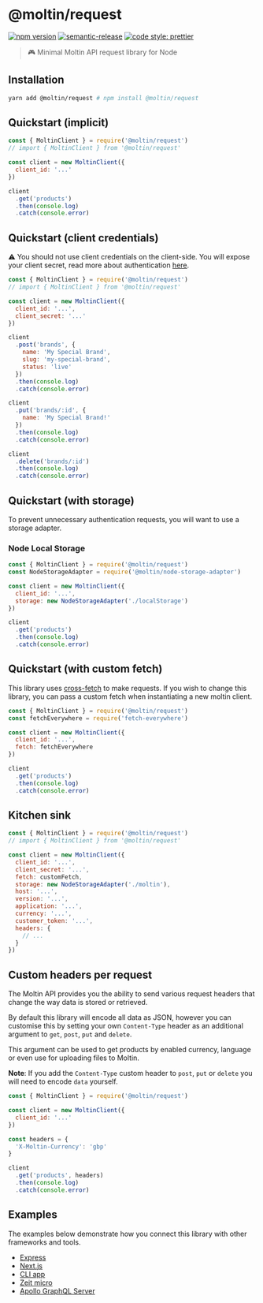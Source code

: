 # @moltin/request

[![npm version](https://img.shields.io/npm/v/@moltin/request.svg)](https://www.npmjs.com/package/@moltin/request) [![semantic-release](https://img.shields.io/badge/%20%20%F0%9F%93%A6%F0%9F%9A%80-semantic--release-e10079.svg)](https://github.com/semantic-release/semantic-release) [![code style: prettier](https://img.shields.io/badge/code_style-prettier-ff69b4.svg?style=flat-square)](https://github.com/prettier/prettier)

> 🎮 Minimal Moltin API request library for Node

## Installation

```bash
yarn add @moltin/request # npm install @moltin/request
```

## Quickstart (implicit)

```js
const { MoltinClient } = require('@moltin/request')
// import { MoltinClient } from '@moltin/request'

const client = new MoltinClient({
  client_id: '...'
})

client
  .get('products')
  .then(console.log)
  .catch(console.error)
```

## Quickstart (client credentials)

⚠️ You should not use client credentials on the client-side. You will expose your client secret, read more about authentication [here](https://docs.moltin.com/basics/authentication).

```js
const { MoltinClient } = require('@moltin/request')
// import { MoltinClient } from '@moltin/request'

const client = new MoltinClient({
  client_id: '...',
  client_secret: '...'
})

client
  .post('brands', {
    name: 'My Special Brand',
    slug: 'my-special-brand',
    status: 'live'
  })
  .then(console.log)
  .catch(console.error)

client
  .put('brands/:id', {
    name: 'My Special Brand!'
  })
  .then(console.log)
  .catch(console.error)

client
  .delete('brands/:id')
  .then(console.log)
  .catch(console.error)
```

## Quickstart (with storage)

To prevent unnecessary authentication requests, you will want to use a storage adapter.

### Node Local Storage

```js
const { MoltinClient } = require('@moltin/request')
const NodeStorageAdapter = require('@moltin/node-storage-adapter')

const client = new MoltinClient({
  client_id: '...',
  storage: new NodeStorageAdapter('./localStorage')
})

client
  .get('products')
  .then(console.log)
  .catch(console.error)
```

## Quickstart (with custom fetch)

This library uses [cross-fetch](https://github.com/lquixada/cross-fetch) to make requests. If you wish to change this library, you can pass a custom fetch when instantiating a new moltin client.

```js
const { MoltinClient } = require('@moltin/request')
const fetchEverywhere = require('fetch-everywhere')

const client = new MoltinClient({
  client_id: '...',
  fetch: fetchEverywhere
})

client
  .get('products')
  .then(console.log)
  .catch(console.error)
```

## Kitchen sink

```js
const { MoltinClient } = require('@moltin/request')
// import { MoltinClient } from '@moltin/request'

const client = new MoltinClient({
  client_id: '...',
  client_secret: '...',
  fetch: customFetch,
  storage: new NodeStorageAdapter('./moltin'),
  host: '...',
  version: '...',
  application: '...',
  currency: '...',
  customer_token: '...',
  headers: {
    // ...
  }
})
```

## Custom headers per request

The Moltin API provides you the ability to send various request headers that change the way data is stored or retrieved.

By default this library will encode all data as JSON, however you can customise this by setting your own `Content-Type` header as an additional argument to `get`, `post`, `put` and `delete`.

This argument can be used to get products by enabled currency, language or even use for uploading files to Moltin.

**Note**: If you add the `Content-Type` custom header to `post`, `put` or `delete` you will need to encode `data` yourself.

```js
const { MoltinClient } = require('@moltin/request')

const client = new MoltinClient({
  client_id: '...'
})

const headers = {
  'X-Moltin-Currency': 'gbp'
}

client
  .get('products', headers)
  .then(console.log)
  .catch(console.error)
```

## Examples

The examples below demonstrate how you connect this library with other frameworks and tools.

- [Express](/examples/express)
- [Next.js](/examples/next)
- [CLI app](/examples/cli-app)
- [Zeit micro](/examples/micro)
- [Apollo GraphQL Server](/examples/apollo-server)
